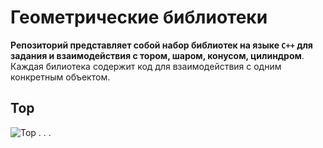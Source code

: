 # Геометрические библиотеки
**Репозиторий представляет собой набор библиотек на языке `C++` для задания и взаимодействия с тором, шаром, конусом, цилиндром**.
Каждая билиотека содержит код для взаимодействия с одним конкретным объектом.
## Тор
![Тор](https://upload.wikimedia.org/wikipedia/commons/5/54/Torus_cycles.png)
.
.
.

